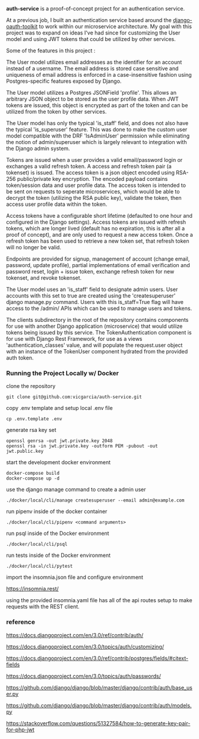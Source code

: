 **auth-service** is a proof-of-concept project for an authentication service.

At a previous job, I built an authentication service based around the [django-oauth-toolkit](https://github.com/jazzband/django-oauth-toolkit) to work within our microservice architecture. My goal with this project was to expand on ideas I've had since for customizing the User model and using JWT tokens that could be utilized by other services.

Some of the features in this project :

The User model utilizes email addresses as the identifier for an account instead of a username. The email address is stored case sensitive and uniqueness of email address is enforced in a case-insensitive fashion using Postgres-specific features exposed by Django.

The User model utilizes a Postgres JSONField 'profile'. This allows an arbitrary JSON object to be stored as the user profile data. When JWT tokens are issued, this object is encrypted as part of the token and can be utilized from the token by other services.

The User model has only the typical 'is_staff' field, and does not also have the typical 'is_superuser' feature. This was done to make the custom user model compatible with the DRF 'IsAdminUser' permission while eliminating the notion of admin/superuser which is largely relevant to integration with the Django admin system.

Tokens are issued when a user provides a valid email/password login or exchanges a valid refresh token. A access and refresh token pair (a tokenset) is issued. The access token is a json object encoded using RSA-256 public/private key encryption. The encoded payload contains token/session data and user profile data. The access token is intended to be sent on requests to seperate microservices, which would be able to decrypt the token (utilizing the RSA public key), validate the token, then access user profile data within the token.

Access tokens have a configurable short lifetime (defaulted to one hour and configured in the Django settings). Access tokens are issued with refresh tokens, which are longer lived (default has no expiration, this is after all a proof of concept), and are only used to request a new access token. Once a refresh token has been used to retrieve a new token set, that refresh token will no longer be valid.

Endpoints are provided for signup, management of account (change email, password, update profile), partial implementations of email verification and password reset, login + issue token, exchange refresh token for new tokenset, and revoke tokenset.

The User model uses an 'is_staff' field to designate admin users. User accounts with this set to true are created using the 'createsuperuser' django manage.py command. Users with this is_staff=True flag will have access to the /admin/ APIs which can be used to manage users and tokens.

The clients subdirectory in the root of the repository contains components for use with another Django application (microservice) that would utilize tokens being issued by this service.  The TokenAuthentication component is for use with Django Rest Framework, for use as a views 'authentication_classes' value, and will populate the request.user object with an instance of the TokenUser component hydrated from the provided auth token.

### Running the Project Locally w/ Docker

clone the repository
```
git clone git@github.com:vicgarcia/auth-service.git
```

copy .env template and setup local .env file
```
cp .env.template .env
```

generate rsa key set
```
openssl genrsa -out jwt.private.key 2048
openssl rsa -in jwt.private.key -outform PEM -pubout -out jwt.public.key
```

start the development docker environment
```
docker-compose build
docker-compose up -d
```

use the django manage command to create a admin user
```
./docker/local/cli/manage createsuperuser --email admin@example.com
```

run pipenv inside of the docker container
```
./docker/local/cli/pipenv <command arguments>
```

run psql inside of the Docker environment
```
./docker/local/cli/psql
```

run tests inside of the Docker environment
```
./docker/local/cli/pytest
```

import the insomnia.json file and configure environment

https://insomnia.rest/

using the provided insomnia.yaml file has all of the api routes setup to make requests with the REST client.

### reference

https://docs.djangoproject.com/en/3.0/ref/contrib/auth/

https://docs.djangoproject.com/en/3.0/topics/auth/customizing/

https://docs.djangoproject.com/en/3.0/ref/contrib/postgres/fields/#citext-fields

https://docs.djangoproject.com/en/3.0/topics/auth/passwords/

https://github.com/django/django/blob/master/django/contrib/auth/base_user.py

https://github.com/django/django/blob/master/django/contrib/auth/models.py

https://stackoverflow.com/questions/51327584/how-to-generate-key-pair-for-php-jwt
